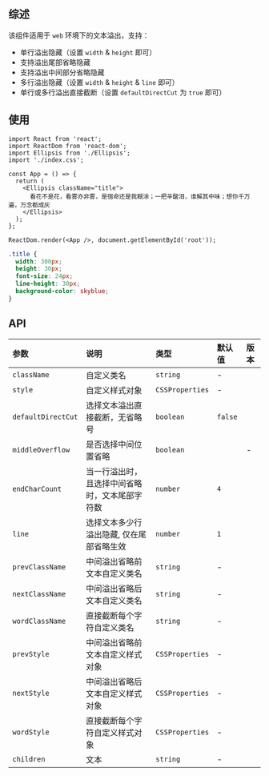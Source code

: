 ## 综述

该组件适用于 `web` 环境下的文本溢出，支持：

- 单行溢出隐藏（设置 `width` & `height` 即可）
- 支持溢出尾部省略隐藏
- 支持溢出中间部分省略隐藏
- 多行溢出隐藏（设置 `width` & `height` & `line` 即可）
- 单行或多行溢出直接截断（设置 `defaultDirectCut` 为 `true` 即可）

## 使用

```tsx
import React from 'react';
import ReactDom from 'react-dom';
import Ellipsis from './Ellipsis';
import './index.css';

const App = () => {
  return (
    <Ellipsis className="title">
      看花不是花，看雾亦非雾，是宿命还是我糊涂；一把辛酸泪，谁解其中味；想你千万遍，万念都成灰
    </Ellipsis>
  );
};

ReactDom.render(<App />, document.getElementById('root'));
```

```css
.title {
  width: 300px;
  height: 30px;
  font-size: 24px;
  line-height: 30px;
  background-color: skyblue;
}
```

## API

| 参数               | 说明                                           | 类型            | 默认值  | 版本 |
| :----------------- | :--------------------------------------------- | :-------------- | :------ | :--- |
| `className`        | 自定义类名                                     | `string`        | -       |      |
| `style`            | 自定义样式对象                                 | `CSSProperties` | -       |      |
| `defaultDirectCut` | 选择文本溢出直接截断，无省略号                 | `boolean`       | `false` |      |
| `middleOverflow`   | 是否选择中间位置省略                           | `boolean`       |         | -    |
| `endCharCount`     | 当一行溢出时，且选择中间省略时，文本尾部字符数 | `number`        | `4`     |      |
| `line`             | 选择文本多少行溢出隐藏, 仅在尾部省略生效       | `number`        | `1`     |      |
| `prevClassName`    | 中间溢出省略前文本自定义类名                   | `string`        | -       |      |
| `nextClassName`    | 中间溢出省略后文本自定义类名                   | `string`        | -       |      |
| `wordClassName`    | 直接截断每个字符自定义类名                     | `string`        | -       |      |
| `prevStyle`        | 中间溢出省略前文本自定义样式对象               | `CSSProperties` | -       |      |
| `nextStyle`        | 中间溢出省略后文本自定义样式对象               | `CSSProperties` | -       |      |
| `wordStyle`        | 直接截断每个字符自定义样式对象                 | `CSSProperties` | -       |      |
| `children`         | 文本                                           | `string`        | -       |      |
